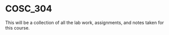# COSC_304
This will be a collection of all the lab work, assignments, and notes taken for this course.
